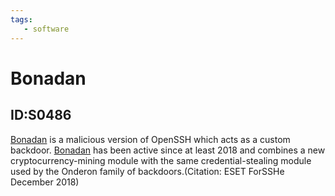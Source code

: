 ```yaml
---
tags:
   - software
---
```

# Bonadan
## ID:S0486
[Bonadan](/mitre/software/S0486) is a malicious version of OpenSSH which acts as a custom backdoor. [Bonadan](/mitre/software/S0486) has been active since at least 2018 and combines a new cryptocurrency-mining module with the same credential-stealing module used by the Onderon family of backdoors.(Citation: ESET ForSSHe December 2018)
